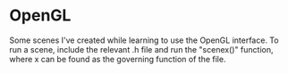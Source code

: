 # OpenGL
Some scenes I've created while learning to use the OpenGL interface.
To run a scene, include the relevant .h file and run the "scenex()" function, where x can be found as the governing function of the file.
